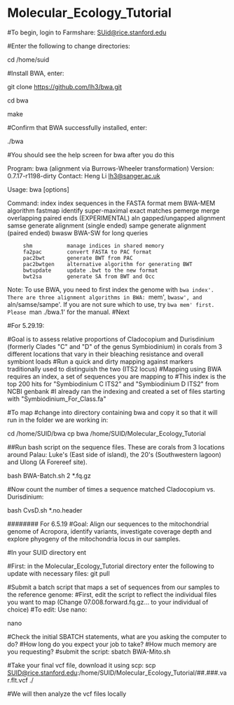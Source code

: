 # Molecular_Ecology_Tutorial
#To begin, login to Farmshare:
SUid@rice.stanford.edu

#Enter the following to change directories:

cd /home/suid

#Install BWA, enter:

git clone https://github.com/lh3/bwa.git

cd bwa

make

#Confirm that BWA successfully installed, enter:

./bwa

#You should see the help screen for bwa after you do this

Program: bwa (alignment via Burrows-Wheeler transformation)
Version: 0.7.17-r1198-dirty
Contact: Heng Li <lh3@sanger.ac.uk>

Usage:   bwa <command> [options]

Command: index         index sequences in the FASTA format
         mem           BWA-MEM algorithm
         fastmap       identify super-maximal exact matches
         pemerge       merge overlapping paired ends (EXPERIMENTAL)
         aln           gapped/ungapped alignment
         samse         generate alignment (single ended)
         sampe         generate alignment (paired ended)
         bwasw         BWA-SW for long queries

         shm           manage indices in shared memory
         fa2pac        convert FASTA to PAC format
         pac2bwt       generate BWT from PAC
         pac2bwtgen    alternative algorithm for generating BWT
         bwtupdate     update .bwt to the new format
         bwt2sa        generate SA from BWT and Occ

Note: To use BWA, you need to first index the genome with `bwa index'.
      There are three alignment algorithms in BWA: `mem', `bwasw', and
      `aln/samse/sampe'. If you are not sure which to use, try `bwa mem'
      first. Please `man ./bwa.1' for the manual.
#Next


#For 5.29.19:

#Goal is to assess relative proportions of Cladocopium and Durisdinium (formerly Clades "C" and "D" of the genus Symbiodinium) in corals from 3 different locations that vary in their bleaching resistance and overall symbiont loads
#Run a quick and dirty mapping against markers traditionally used to distinguish the two (ITS2 locus)
#Mapping using BWA requires an index, a set of sequences you are mapping to
#This index is the top 200 hits for "Symbiodinium C ITS2" and "Symbiodinium D ITS2" from NCBI genbank
#I already ran the indexing and created a set of files starting with "Symbiodinium_For_Class.fa"

#To map 
#change into directory containing bwa and copy it so that it will run in the folder we are working in:

cd /home/SUID/bwa
cp bwa /home/SUID/Molecular_Ecology_Tutorial

##Run bash script on the sequence files. These are corals from 3 locations around Palau: Luke's (East side of island), the 20's (Southwestern lagoon) and Ulong (A Forereef site).

bash BWA-Batch.sh 2 *.fq.gz

#Now count the number of times a sequence matched Cladocopium vs. Durisdinium:

bash CvsD.sh *.no.header

######## For 6.5.19
#Goal: Align our sequences to the mitochondrial genome of Acropora, identify variants, investigate coverage depth and explore phyogeny of the mitochondria locus in our samples.

#In your SUID directory ent

#First: in the Molecular_Ecology_Tutorial directory enter the following to update with necessary files:
git pull

#Submit a batch script that maps a set of sequences from our samples to the reference genome:
#First, edit the script to reflect the individual files you want to map (Change 07.008.forward.fq.gz... to your individual of choice)
#To edit: Use nano:

nano <FILENAME>

#Check the initial SBATCH statements, what are you asking the computer to do?
#How long do you expect your job to take?
#How much memory are you requesting?
#submit the script:
sbatch BWA-Mito.sh

#Take your final vcf file, download it using scp:
scp SUID@rice.stanford.edu:/home/SUID/Molecular_Ecology_Tutorial/##.###.var.flt.vcf ./

#We will then analyze the vcf files locally







